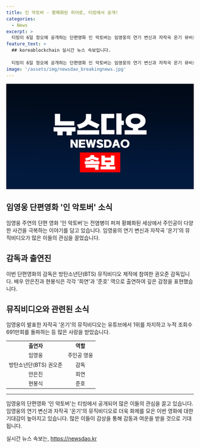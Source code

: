 ```yaml
---
title: 인 악토버 - 황폐화된 히어로, 티빙에서 공개!
categories:
  - News
excerpt: >
  티빙이 6일 정오에 공개하는 단편영화 인 악토버는 임영웅의 연기 변신과 자작곡 온기 뮤비로 관심을 끌고 있다. 전염병에 의해 황폐화된 세상 속 주인공 영웅이 다양한 사건을 극복하는 이야기를 담았으며, 영화 속 임영웅의 희망을 피워내는 울림이 예상된다. 권오준 감독의 감성적인 연출과 배우 안은진, 현봉식의 연기로 더욱 깊은 감정을 전달할 것으로 기대되며, 뮤직비디오 역시 높은 인기를 얻어 누적 조회수 691만회를 기록하며 기대감을 높이고 있다.
feature_text: >
  ## koreablockchain 실시간 뉴스 속보입니다.

  티빙이 6일 정오에 공개하는 단편영화 인 악토버는 임영웅의 연기 변신과 자작곡 온기 뮤비로 관심을 끌고 있다. 전염병에 의해 황폐화된 세상 속 주인공 영웅이 다양한 사건을 극복하는 이야기를 담았으며, 영화 속 임영웅의 희망을 피워내는 울림이 예상된다. 권오준 감독의 감성적인 연출과 배우 안은진, 현봉식의 연기로 더욱 깊은 감정을 전달할 것으로 기대되며, 뮤직비디오 역시 높은 인기를 얻어 누적 조회수 691만회를 기록하며 기대감을 높이고 있다.
image: '/assets/img/newsdao_breakingnews.jpg'
---
```


<p><img src="/assets/img/newsdao_breakingnews.jpg" alt="koreablockchain 속보" /></p>

<h2 data-ke-size="size26">임영웅 단편영화 '인 악토버' 소식</h2>

<p data-ke-size="size16">임영웅 주연의 단편 영화 '인 악토버'는 전염병이 퍼져 황폐화된 세상에서 주인공이 다양한 사건을 극복하는 이야기를 담고 있습니다. 임영웅의 연기 변신과 자작곡 '온기'의 뮤직비디오가 많은 이들의 관심을 끌었습니다.</p>

<h2 data-ke-size="size26">감독과 출연진</h2>

<p data-ke-size="size16">이번 단편영화의 감독은 방탄소년단(BTS) 뮤직비디오 제작에 참여한 권오준 감독입니다. 배우 안은진과 현봉식은 각각 '희연'과 '준호' 역으로 출연하여 깊은 감정을 표현했습니다.</p>

<h2 data-ke-size="size26">뮤직비디오와 관련된 소식</h2>

<p data-ke-size="size16">임영웅이 발표한 자작곡 '온기'의 뮤직비디오는 유튜브에서 1위를 차지하고 누적 조회수 691만회를 돌파하는 등 많은 사랑을 받았습니다.</p>

<table>
  <tbody>
    <tr>
      <td style="text-align: center; height: 17px;"><b>출연자</b></td>
      <td style="text-align: center; height: 17px;"><b>역할</b></td>
    </tr>
    <tr>
      <td style="text-align: center; height: 17px;">임영웅</td>
      <td style="text-align: center; height: 17px;">주인공 영웅</td>
    </tr>
    <tr>
      <td style="text-align: center; height: 17px;">방탄소년단(BTS) 권오준</td>
      <td style="text-align: center; height: 17px;">감독</td>
    </tr>
    <tr>
      <td style="text-align: center; height: 17px;">안은진</td>
      <td style="text-align: center; height: 17px;">희연</td>
    </tr>
    <tr>
      <td style="text-align: center; height: 17px;">현봉식</td>
      <td style="text-align: center; height: 17px;">준호</td>
    </tr>
  </tbody>
</table>

<hr>

<p data-ke-size="size16">임영웅의 단편영화 '인 악토버'는 티빙에서 공개되어 많은 이들의 관심을 끌고 있습니다. 임영웅의 연기 변신과 자작곡 '온기'의 뮤직비디오로 더욱 화제를 모은 이번 영화에 대한 기대감이 높아지고 있습니다. 많은 이들이 감상을 통해 감동과 여운을 받을 것으로 기대됩니다.</p>
실시간 뉴스 속보는, <a href="https://newsdao.kr" rel="dofollow">https://newsdao.kr</a>


